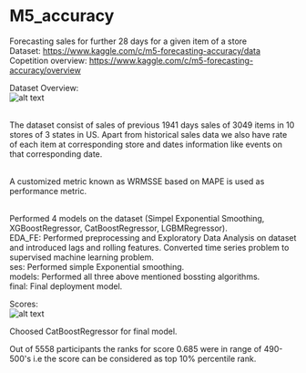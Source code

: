 # M5_accuracy

Forecasting sales for further 28 days for a given item of a store<br/>
Dataset: https://www.kaggle.com/c/m5-forecasting-accuracy/data<br/>
Copetition overview: https://www.kaggle.com/c/m5-forecasting-accuracy/overview<br/>

Dataset Overview:<br/>
![alt text](https://github.com/Deshram/M5_accuracy/blob/main/screenshots/Dataset_overview.jpg)

<br>The dataset consist of sales of previous 1941 days sales of 3049 items in 10 stores of 3 states in US. Apart from historical sales data we also have rate of each item at corresponding store and dates information like events on that corresponding date.</br>

<br>A customized metric known as WRMSSE based on MAPE is used as performance metric. 

<br>Performed 4 models on the dataset (Simpel Exponential Smoothing, XGBoostRegressor, CatBoostRegressor, LGBMRegressor).</br>
EDA_FE: Performed preprocessing and Exploratory Data Analysis on dataset and introduced lags and rolling features. Converted time series problem to supervised machine learning problem.<br/>
ses: Performed simple Exponential smoothing.<br/>
models: Performed all three above mentioned bossting algorithms.<br/>
final: Final deployment model.<br/>

Scores:<br/>
![alt text](https://github.com/Deshram/M5_accuracy/blob/main/screenshots/scores.jpg)

Choosed CatBoostRegressor for final model.

Out of 5558 participants the ranks for score 0.685 were in range of 490-500's i.e the score can be considered as top 10% percentile rank. 
